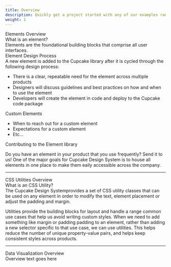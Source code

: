 ```yaml
---
title: Overview
description: Quickly get a project started with any of our examples ranging from using parts of the framework to custom components and layouts.
weight: 1
---
```

<!-- 
{% for item in site.data.nav %}
<h3>{{ item.title }}</h3>
  <ul>
    {% for page in item.pages %}
      <li><a href="{{ page.title }}">{{ page.title }}</a></li>
    {% endfor %}
  </ul>
{% endfor %} -->

<div class="c-header-md">Elements Overview</div>

<div class="c-header-sm c-m-top-lg">What is an element?</div>
Elements are the foundational building blocks that comprise all user interfaces. 

<div class="c-header-sm c-m-top-lg">Element Design Process</div>
A new element is added to the Cupcake library after it is cycled through the following design process:

- There is a clear, repeatable need for the element across multiple products
- Designers will discuss guidelines and best practices on how and when to use the element
- Developers will create the element in code and deploy to the Cupcake code package 

<div class="c-header-sm c-m-top-lg">Custom Elements</div>

- When to reach out for a custom element
- Expectations for a custom element
- Etc...

<div class="c-header-sm c-m-top-lg">Contributing to the Element library</div>

Do you have an element in your product that you use frequently? Send it to us! One of the major goals for Cupcake Design System is to house all elements in one place to make them eaily accessible across the company.




<hr>

<div class="c-header-md">CSS Utilities Overview</div>
<div class="c-header-sm c-m-top-lg">What is an CSS Utility?</div>
The Cupcake Design Systemprovides a set of CSS utility classes that can be used on any element in order to modify the text, element placement or adjust the padding and margin.

Utilities provide the building blocks for layout and handle a range common use cases that help us avoid writing custom styles. When we need to add something like margin or padding padding to an element, rather than adding a new selector specific to that use case, we can use utilities. This helps reduce the number of unique property-value pairs, and helps keep consistent styles across products.


<hr>

<div class="c-header-md">Data Visualization Overview</div>
Overview text goes here


